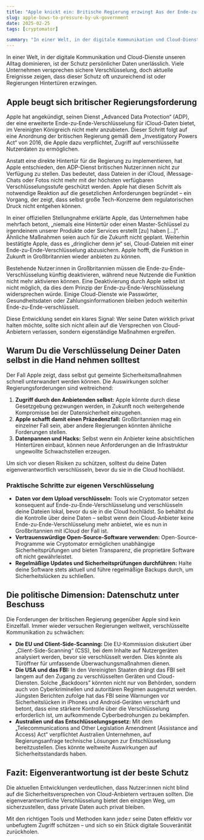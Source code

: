 ```yaml
---
title: "Apple knickt ein: Britische Regierung erzwingt Aus der Ende-zu-Ende-Verschlüsselung für iCloud-Dienste"
slug: apple-bows-to-pressure-by-uk-government
date: 2025-02-25
tags: [cryptomator]

summary: "In einer Welt, in der digitale Kommunikation und Cloud-Dienste unseren Alltag dominieren, ist der Schutz persönlicher Daten unerlässlich. Viele Unternehmen versprechen sichere Verschlüsselung, doch aktuelle Ereignisse zeigen, dass dieser Schutz oft unzureichend ist oder Regierungen Hintertüren erzwingen."
---
```

In einer Welt, in der digitale Kommunikation und Cloud-Dienste unseren Alltag dominieren, ist der Schutz persönlicher Daten unerlässlich. Viele Unternehmen versprechen sichere Verschlüsselung, doch aktuelle Ereignisse zeigen, dass dieser Schutz oft unzureichend ist oder Regierungen Hintertüren erzwingen.

## Apple beugt sich britischer Regierungsforderung

Apple hat angekündigt, seinen Dienst „Advanced Data Protection“ (ADP), der eine erweiterte Ende-zu-Ende-Verschlüsselung für iCloud-Daten bietet, im Vereinigten Königreich nicht mehr anzubieten. Dieser Schritt folgt auf eine Anordnung der britischen Regierung gemäß dem „Investigatory Powers Act“ von 2016, die Apple dazu verpflichtet, Zugriff auf verschlüsselte Nutzerdaten zu ermöglichen.

Anstatt eine direkte Hintertür für die Regierung zu implementieren, hat Apple entschieden, den ADP-Dienst britischen Nutzer:innen nicht zur Verfügung zu stellen. Das bedeutet, dass Dateien in der iCloud, iMessage-Chats oder Fotos nicht mehr mit der höchsten verfügbaren Verschlüsselungsstufe geschützt werden. Apple hat diesen Schritt als notwendige Reaktion auf die gesetzlichen Anforderungen begründet – ein Vorgang, der zeigt, dass selbst große Tech-Konzerne dem regulatorischen Druck nicht entgehen können.

In einer offiziellen Stellungnahme erklärte Apple, das Unternehmen habe mehrfach betont, „niemals eine Hintertür oder einen Master-Schlüssel zu irgendeinem unserer Produkte oder Services erstellt [zu] haben […]“. Ähnliche Maßnahmen seien auch für die Zukunft nicht geplant. Weiterhin bestätigte Apple, dass es „dringlicher denn je“ sei, Cloud-Dateien mit einer Ende-zu-Ende-Verschlüsselung abzusichern. Apple hofft, die Funktion in Zukunft in Großbritannien wieder anbieten zu können.

Bestehende Nutzer:innen in Großbritannien müssen die Ende-zu-Ende-Verschlüsselung künftig deaktivieren, während neue Nutzende die Funktion nicht mehr aktivieren können. Eine Deaktivierung durch Apple selbst ist nicht möglich, da dies dem Prinzip der Ende-zu-Ende-Verschlüsselung widersprechen würde. Einige Cloud-Dienste wie Passwörter, Gesundheitsdaten oder Zahlungsinformationen bleiben jedoch weiterhin Ende-zu-Ende-verschlüsselt.

Diese Entwicklung sendet ein klares Signal: Wer seine Daten wirklich privat halten möchte, sollte sich nicht allein auf die Versprechen von Cloud-Anbietern verlassen, sondern eigenständige Maßnahmen ergreifen.

## Warum Du die Verschlüsselung Deiner Daten selbst in die Hand nehmen solltest

Der Fall Apple zeigt, dass selbst gut gemeinte Sicherheitsmaßnahmen schnell unterwandert werden können. Die Auswirkungen solcher Regierungsforderungen sind weitreichend:

1. **Zugriff durch den Anbietenden selbst:** Apple könnte durch diese Gesetzgebung gezwungen werden, in Zukunft noch weitergehende Kompromisse bei der Datensicherheit einzugehen.
2. **Apple schafft damit einen Präzedenzfall:** Großbritannien mag ein einzelner Fall sein, aber andere Regierungen könnten ähnliche Forderungen stellen.
3. **Datenpannen und Hacks:** Selbst wenn ein Anbieter keine absichtlichen Hintertüren einbaut, können neue Anforderungen an die Infrastruktur ungewollte Schwachstellen erzeugen.

Um sich vor diesen Risiken zu schützen, solltest du deine Daten eigenverantwortlich verschlüsseln, bevor du sie in die Cloud hochlädst.

### Praktische Schritte zur eigenen Verschlüsselung

- **Daten vor dem Upload verschlüsseln:** Tools wie Cryptomator setzen konsequent auf Ende-zu-Ende-Verschlüsselung und verschlüsseln deine Dateien lokal, bevor du sie in die Cloud hochlädst. So behältst du die Kontrolle über deine Daten – selbst wenn dein Cloud-Anbieter keine Ende-zu-Ende-Verschlüsselung mehr anbietet, wie es nun in Großbritannien mit iCloud der Fall ist.
- **Vertrauenswürdige Open-Source-Software verwenden:** Open-Source-Programme wie Cryptomator ermöglichen unabhängige Sicherheitsprüfungen und bieten Transparenz, die proprietäre Software oft nicht gewährleistet.
- **Regelmäßige Updates und Sicherheitsprüfungen durchführen:** Halte deine Software stets aktuell und führe regelmäßige Backups durch, um Sicherheitslücken zu schließen.

## Die politische Dimension: Datenschutz unter Beschuss

Die Forderungen der britischen Regierung gegenüber Apple sind kein Einzelfall. Immer wieder versuchen Regierungen weltweit, verschlüsselte Kommunikation zu schwächen:

- **Die EU und Client-Side-Scanning:** Die EU-Kommission diskutiert über „Client-Side-Scanning“ (CSS), bei dem Inhalte auf Nutzergeräten analysiert werden, bevor sie verschlüsselt werden. Dies könnte als Türöffner für umfassende Überwachungsmaßnahmen dienen.
- **Die USA und das FBI:** In den Vereinigten Staaten drängt das FBI seit langem auf den Zugang zu verschlüsselten Geräten und Cloud-Diensten. Solche „Backdoors” könnten nicht nur von Behörden, sondern auch von Cyberkriminellen und autoritären Regimen ausgenutzt werden. Jüngsten Berichten zufolge hat das FBI seine Warnungen vor Sicherheitslücken in iPhones und Android-Geräten verschärft und betont, dass eine stärkere Kontrolle über die Verschlüsselung erforderlich ist, um aufkommende Cyberbedrohungen zu bekämpfen.
- **Australien und das Entschlüsselungsgesetz:** Mit dem „Telecommunications and Other Legislation Amendment (Assistance and Access) Act“ verpflichtet Australien Unternehmen, auf Regierungsanfrage technische Lösungen zur Entschlüsselung bereitzustellen. Dies könnte weltweite Auswirkungen auf Sicherheitsstandards haben.

## Fazit: Eigenverantwortung ist der beste Schutz

Die aktuellen Entwicklungen verdeutlichen, dass Nutzer:innen nicht blind auf die Sicherheitsversprechen von Cloud-Anbietern vertrauen sollten. Die eigenverantwortliche Verschlüsselung bietet den einzigen Weg, um sicherzustellen, dass private Daten auch privat bleiben.

Mit den richtigen Tools und Methoden kann jede:r seine Daten effektiv vor unbefugtem Zugriff schützen – und sich so ein Stück digitale Souveränität zurückholen.
